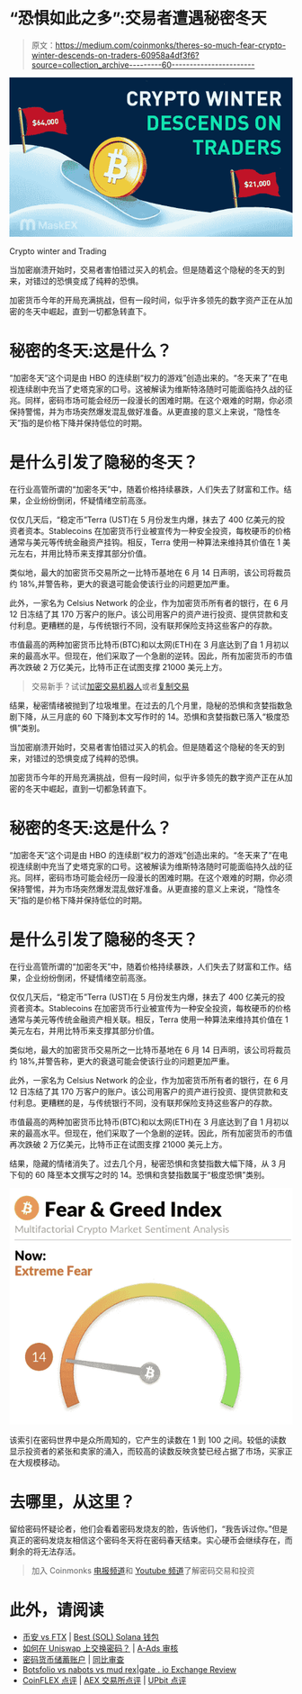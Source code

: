 # “恐惧如此之多”:交易者遭遇秘密冬天

> 原文：<https://medium.com/coinmonks/theres-so-much-fear-crypto-winter-descends-on-traders-60958a4df3f6?source=collection_archive---------60----------------------->

![](img/e9d762a3df5410c7689208a6e8475557.png)

Crypto winter and Trading

当加密崩溃开始时，交易者害怕错过买入的机会。但是随着这个隐秘的冬天的到来，对错过的恐惧变成了纯粹的恐惧。

加密货币今年的开局充满挑战，但有一段时间，似乎许多领先的数字资产正在从加密的冬天中崛起，直到一切都急转直下。

# 秘密的冬天:这是什么？

“加密冬天”这个词是由 HBO 的连续剧“权力的游戏”创造出来的。“冬天来了”在电视连续剧中充当了史塔克家的口号。这被解读为维斯特洛随时可能面临持久战的征兆。同样，密码市场可能会经历一段漫长的困难时期。在这个艰难的时期，你必须保持警惕，并为市场突然爆发混乱做好准备。从更直接的意义上来说，“隐性冬天”指的是价格下降并保持低位的时期。

# 是什么引发了隐秘的冬天？

在行业高管所谓的“加密冬天”中，随着价格持续暴跌，人们失去了财富和工作。结果，企业纷纷倒闭，怀疑情绪空前高涨。

仅仅几天后，“稳定币”Terra (UST)在 5 月份发生内爆，抹去了 400 亿美元的投资者资本。Stablecoins 在加密货币行业被宣传为一种安全投资，每枚硬币的价格通常与美元等传统金融资产挂钩。相反，Terra 使用一种算法来维持其价值在 1 美元左右，并用比特币来支撑其部分价值。

类似地，最大的加密货币交易所之一比特币基地在 6 月 14 日声明，该公司将裁员约 18%,并警告称，更大的衰退可能会使该行业的问题更加严重。

此外，一家名为 Celsius Network 的企业，作为加密货币所有者的银行，在 6 月 12 日冻结了其 170 万客户的账户。该公司用客户的资产进行投资、提供贷款和支付利息。更糟糕的是，与传统银行不同，没有联邦保险支持这些客户的存款。

市值最高的两种加密货币比特币(BTC)和以太网(ETH)在 3 月底达到了自 1 月初以来的最高水平。但现在，他们采取了一个急剧的逆转。因此，所有加密货币的市值再次跌破 2 万亿美元，比特币正在试图支撑 21000 美元上方。

> 交易新手？试试[加密交易机器人](/coinmonks/crypto-trading-bot-c2ffce8acb2a)或者[复制交易](/coinmonks/top-10-crypto-copy-trading-platforms-for-beginners-d0c37c7d698c)

结果，秘密情绪被抛到了垃圾堆里。在过去的几个月里，隐秘的恐惧和贪婪指数急剧下降，从三月底的 60 下降到本文写作时的 14。恐惧和贪婪指数已落入“极度恐惧”类别。

当加密崩溃开始时，交易者害怕错过买入的机会。但是随着这个隐秘的冬天的到来，对错过的恐惧变成了纯粹的恐惧。

加密货币今年的开局充满挑战，但有一段时间，似乎许多领先的数字资产正在从加密的冬天中崛起，直到一切都急转直下。

# 秘密的冬天:这是什么？

“加密冬天”这个词是由 HBO 的连续剧“权力的游戏”创造出来的。“冬天来了”在电视连续剧中充当了史塔克家的口号。这被解读为维斯特洛随时可能面临持久战的征兆。同样，密码市场可能会经历一段漫长的困难时期。在这个艰难的时期，你必须保持警惕，并为市场突然爆发混乱做好准备。从更直接的意义上来说，“隐性冬天”指的是价格下降并保持低位的时期。

# 是什么引发了隐秘的冬天？

在行业高管所谓的“加密冬天”中，随着价格持续暴跌，人们失去了财富和工作。结果，企业纷纷倒闭，怀疑情绪空前高涨。

仅仅几天后，“稳定币”Terra (UST)在 5 月份发生内爆，抹去了 400 亿美元的投资者资本。Stablecoins 在加密货币行业被宣传为一种安全投资，每枚硬币的价格通常与美元等传统金融资产相关联。相反，Terra 使用一种算法来维持其价值在 1 美元左右，并用比特币来支撑其部分价值。

类似地，最大的加密货币交易所之一比特币基地在 6 月 14 日声明，该公司将裁员约 18%,并警告称，更大的衰退可能会使该行业的问题更加严重。

此外，一家名为 Celsius Network 的企业，作为加密货币所有者的银行，在 6 月 12 日冻结了其 170 万客户的账户。该公司用客户的资产进行投资、提供贷款和支付利息。更糟糕的是，与传统银行不同，没有联邦保险支持这些客户的存款。

市值最高的两种加密货币比特币(BTC)和以太网(ETH)在 3 月底达到了自 1 月初以来的最高水平。但现在，他们采取了一个急剧的逆转。因此，所有加密货币的市值再次跌破 2 万亿美元，比特币正在试图支撑 21000 美元上方。

结果，隐藏的情绪消失了。过去几个月，秘密恐惧和贪婪指数大幅下降，从 3 月下旬的 60 降至本文撰写之时的 14。恐惧和贪婪指数属于“极度恐惧”类别。

![](img/5f2960ffecd17566ec9718a4bfff5aa7.png)

该索引在密码世界中是众所周知的，它产生的读数在 1 到 100 之间。较低的读数显示投资者的紧张和卖家的涌入，而较高的读数反映贪婪已经占据了市场，买家正在大规模移动。

# 去哪里，从这里？

留给密码怀疑论者，他们会看着密码发烧友的脸，告诉他们，“我告诉过你。”但是真正的密码发烧友相信这个密码冬天将在密码春天结束。实心硬币会继续存在，而剩余的将无法存活。

> 加入 Coinmonks [电报频道](https://t.me/coincodecap)和 [Youtube 频道](https://www.youtube.com/c/coinmonks/videos)了解密码交易和投资

# 此外，请阅读

*   [币安 vs FTX](https://coincodecap.com/binance-vs-ftx) | [Best (SOL) Solana 钱包](https://coincodecap.com/solana-wallets)
*   [如何在 Uniswap 上交换密码？](https://coincodecap.com/swap-crypto-on-uniswap) | [A-Ads 审核](https://coincodecap.com/a-ads-review)
*   [密码货币储蓄账户](/coinmonks/cryptocurrency-savings-accounts-be3bc0feffbf) | [同比审查](/coinmonks/yobit-review-175464162c62)
*   [Botsfolio vs nabots vs mud rex](/coinmonks/botsfolio-vs-napbots-vs-mudrex-c81344970c02)|[gate . io Exchange Review](/coinmonks/gate-io-exchange-review-61bf87b7078f)
*   [CoinFLEX 点评](https://coincodecap.com/coinflex-review) | [AEX 交易所点评](https://coincodecap.com/aex-exchange-review) | [UPbit 点评](https://coincodecap.com/upbit-review)